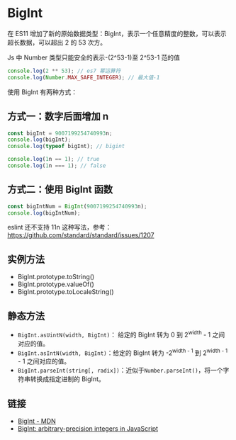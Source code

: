 # BigInt

在 ES11 增加了新的原始数据类型：BigInt，表示一个任意精度的整数，可以表示超长数据，可以超出 2 的 53 次方。

Js 中 Number 类型只能安全的表示-(2^53-1)至 2^53-1 范的值

```js
console.log(2 ** 53); // es7 幂运算符
console.log(Number.MAX_SAFE_INTEGER); // 最大值-1
```

使用 BigInt 有两种方式：

## 方式一：数字后面增加 n

```js
const bigInt = 9007199254740993n;
console.log(bigInt);
console.log(typeof bigInt); // bigint

console.log(1n == 1); // true
console.log(1n === 1); // false
```

## 方式二：使用 BigInt 函数

```js
const bigIntNum = BigInt(9007199254740993n);
console.log(bigIntNum);
```

eslint 还不支持 11n 这种写法，参考：https://github.com/standard/standard/issues/1207

## 实例方法

- BigInt.prototype.toString()
- BigInt.prototype.valueOf()
- BigInt.prototype.toLocaleString()

## 静态方法

- `BigInt.asUintN(width, BigInt)`： 给定的 BigInt 转为 0 到 2<sup>width</sup> - 1 之间对应的值。
- `BigInt.asIntN(width, BigInt)`：给定的 BigInt 转为 -2<sup>width - 1</sup> 到 2<sup>width - 1</sup> - 1 之间对应的值。
- `BigInt.parseInt(string[, radix])`：近似于`Number.parseInt()`，将一个字符串转换成指定进制的 BigInt。

## 链接

- [BigInt - MDN](https://developer.mozilla.org/zh-CN/docs/Web/JavaScript/Reference/Global_Objects/BigInt)
- [BigInt: arbitrary-precision integers in JavaScript](https://v8.dev/features/bigint)
